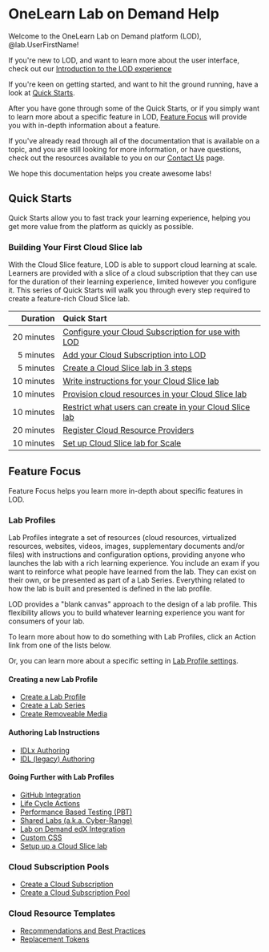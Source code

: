 # OneLearn Lab on Demand Help

Welcome to the OneLearn Lab on Demand platform (LOD), @lab.UserFirstName!

If you're new to LOD, and want to learn more about the user interface, check out our [Introduction to the LOD experience](/lod/feature-focus/lod-experience.md)

If you're keen on getting started, and want to hit the ground running, have a look at [Quick Starts](#quick-starts).

After you have gone through some of the Quick Starts, or if you simply want to learn more about a specific feature in LOD, [Feature Focus](#feature-focus) will provide you with in-depth information about a feature.

If you've already read through all of the documentation that is available on a topic, and you are still looking for more information, or have questions, check out the resources available to you on our [Contact Us](contact-us.md) page.

We hope this documentation helps you create awesome labs!

## Quick Starts

Quick Starts allow you to fast track your learning experience, helping you get more value from the platform as quickly as possible.

### Building Your First Cloud Slice lab

With the Cloud Slice feature, LOD is able to support cloud learning at scale. Learners are provided with a slice of a cloud subscription that they can use for the duration of their learning experience, limited however you configure it. This series of Quick Starts will walk you through every step required to create a feature-rich Cloud Slice lab.

|Duration|Quick Start|
|--:|:--|
|20&nbsp;minutes|[Configure your Cloud Subscription for use with LOD](lod/quick-starts/cloud-slice/configure-subscription.md)|
|5&nbsp;minutes|[Add your Cloud Subscription into LOD](lod/quick-starts/cloud-slice/add-subscription-into-lod.md)|
|5&nbsp;minutes|[Create a Cloud Slice lab in 3 steps](lod/quick-starts/cloud-slice/create.md)|
|10&nbsp;minutes|[Write instructions for your Cloud Slice lab](lod/quick-starts/cloud-slice/write-instructions.md)|
|10&nbsp;minutes|[Provision cloud resources in your Cloud Slice lab](lod/quick-starts/cloud-slice/provision-cloud-resources.md)|
|10&nbsp;minutes|[Restrict what users can create in your Cloud Slice lab](lod/quick-starts/cloud-slice/restriction-policies.md)|
|20&nbsp;minutes|[Register Cloud Resource Providers](lod/quick-starts/cloud-slice/cloud-resource-providers.md)|
|10&nbsp;minutes|[Set up Cloud Slice lab for Scale](lod/quick-starts/cloud-slice/scale.md)|

## Feature Focus

Feature Focus helps you learn more in-depth about specific features in LOD.

### Lab Profiles

Lab Profiles integrate a set of resources (cloud resources, virtualized resources, websites, videos, images, supplementary documents and/or files) with instructions and configuration options, providing anyone who launches the lab with a rich learning experience. You include an exam if you want to reinforce what people have learned from the lab. They can exist on their own, or be presented as part of a Lab Series. Everything related to how the lab is built and presented is defined in the lab profile.

LOD provides a "blank canvas" approach to the design of a lab profile. This flexibility allows you to build whatever learning experience you want for consumers of your lab.

To learn more about how to do something with Lab Profiles, click an Action link from one of the lists below.

Or, you can learn more about a specific setting in [Lab Profile settings](lod/feature-focus/lab-profiles/settings.md).

#### Creating a new Lab Profile

<!--
|Action|Description|
|--|--|
|[Create a Virtualized lab](lod/feature-focus/lab-profiles/create.md)||
|[Create a Cloud Slice lab]()||
|[Create a Hybrid lab]()||
-->

<!--
Import
Export
-->
<!--
CREATE			/LabProfile/Create,https://raw.githubusercontent.com/LearnOnDemandSystems/docs/master/lod/feature-focus/lab-profiles/create.md
DETAILS 		/LabProfile/{labProfileId},
FIND 			/LabProfile,
EDIT			/LabProfile/Edit/{labProfileId},https://raw.githubusercontent.com/LearnOnDemandSystems/docs/master/lod/feature-focus/lab-profiles/edit.md
IMPORT			/LabProfile/ImportContent/{labProfileId},
VIEW STATISTICS	/LabProfile/Statistics/{labProfileId},
-->

* [Create a Lab Profile](lod/feature-focus/lab-profiles/create.md)
* [Create a Lab Series](lod/create-lab-series.md)
* [Create Removeable Media](lod/create-removeable-media.md)

<!--
#### Working with Lab Resources

|Action|Description|
|--|--|
|[Add a VM to a Lab Profile](lod/feature-focus/lab-profiles/create.md)||
|[Add a Cloud Subscription in a Lab Profile](lod/feature-focus/lab-profiles/find.md)||
????|[Add a URL or file to a Lab Profile](lod/feature-focus/lab-profiles/edit.md)||
-->

#### Authoring Lab Instructions

* [IDLx Authoring](guides/idl2/idlv2-authoring-guide-and-best-practice.md)
* [IDL (legacy) Authoring](guides/idl/idlv3.md)

#### Going Further with Lab Profiles

* [GitHub Integration](guides/github-integration/github-integration.md)
* [Life Cycle Actions](guides/lca/life-cycle-actions-guide.md)
* [Performance Based Testing (PBT)](guides/pbt/lodpbtguide.md)
* [Shared Labs (a.k.a. Cyber-Range)](guides/sl/sharedlabs.md)
* [Lab on Demand edX Integration](guides/lti/lod-lti.md)
* [Custom CSS](lod/feature-focus/lab-profiles/custom-css.md)
* [Setup up a Cloud Slice lab](guides/cloud-slice/cloud-slice.md)

### Cloud Subscription Pools

* [Create a Cloud Subscription](lod/create-cloud-subscription.md)
* [Create a Cloud Subscription Pool](lod/create-cloud-subscription-pool.md)

### Cloud Resource Templates

* [Recommendations and Best Practices](lod/feature-focus/cloud-resource-templates/recommendations-and-best-practices.md)
* [Replacement Tokens](lod/feature-focus/cloud-resource-templates/replacement-tokens.md)

<!--
### Cloud Resource Templates


### Cloud Restriction Templates
-->



